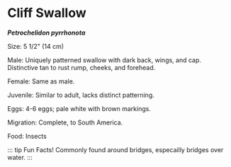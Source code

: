 # Cliff Swallow
***Petrochelidon pyrrhonota***

Size: 5 1/2" (14 cm)

Male: Uniquely patterned swallow with dark back, wings, and cap. Distinctive tan to rust rump, cheeks, and forehead.

Female: Same as male.

Juvenile: Similar to adult, lacks distinct patterning.

Eggs: 4-6 eggs; pale white with brown markings.

Migration: Complete, to South America.

Food: Insects

::: tip Fun Facts!
Commonly found around bridges, especailly bridges over water.
:::